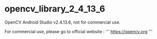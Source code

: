 # opencv_library_2_4_13_6
OpenCV Android Studio v2.4.13.6, not for commercial use.

For commercial use, please go to official website :
'''
https://opencv.org
'''
